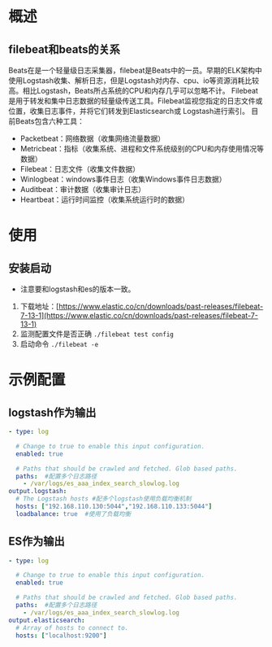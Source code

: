 # 概述
## filebeat和beats的关系
Beats在是一个轻量级日志采集器，filebeat是Beats中的一员。早期的ELK架构中使用Logstash收集、解析日志，但是Logstash对内存、cpu、io等资源消耗比较高。相比Logstash，Beats所占系统的CPU和内存几乎可以忽略不计。
Filebeat是用于转发和集中日志数据的轻量级传送工具。Filebeat监视您指定的日志文件或位置，收集日志事件，并将它们转发到Elasticsearch或 Logstash进行索引。
目前Beats包含六种工具：

- Packetbeat：网络数据（收集网络流量数据）
- Metricbeat：指标（收集系统、进程和文件系统级别的CPU和内存使用情况等数据）
- Filebeat：日志文件（收集文件数据）
- Winlogbeat：windows事件日志（收集Windows事件日志数据）
- Auditbeat：审计数据（收集审计日志）
- Heartbeat：运行时间监控（收集系统运行时的数据）
# 使用
## 安装启动

- 注意要和logstash和es的版本一致。
1. 下载地址：[https://www.elastic.co/cn/downloads/past-releases/filebeat-7-13-1](https://www.elastic.co/cn/downloads/past-releases/filebeat-7-13-1)
2. 监测配置文件是否正确  `./filebeat test config`
3. 启动命令  `./filebeat -e`

# 示例配置
## logstash作为输出
```yaml
- type: log

  # Change to true to enable this input configuration.
  enabled: true

  # Paths that should be crawled and fetched. Glob based paths.
  paths:  #配置多个日志路径
    - /var/logs/es_aaa_index_search_slowlog.log
output.logstash:
  # The Logstash hosts #配多个logstash使用负载均衡机制
  hosts: ["192.168.110.130:5044","192.168.110.133:5044"]  
  loadbalance: true  #使用了负载均衡
```
## ES作为输出

```yaml
- type: log

  # Change to true to enable this input configuration.
  enabled: true

  # Paths that should be crawled and fetched. Glob based paths.
  paths:  #配置多个日志路径
    - /var/logs/es_aaa_index_search_slowlog.log
output.elasticsearch:
  # Array of hosts to connect to.
  hosts: ["localhost:9200"]
```
